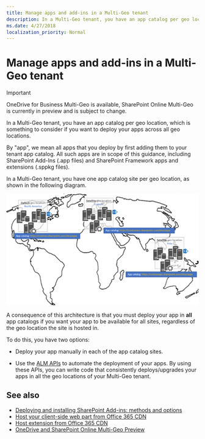 ```yaml
---
title: Manage apps and add-ins in a Multi-Geo tenant
description: In a Multi-Geo tenant, you have an app catalog per geo location, which is something to consider if you want to deploy your apps across all geo locations.
ms.date: 4/27/2018
localization_priority: Normal
---
```


# Manage apps and add-ins in a Multi-Geo tenant

> [!IMPORTANT] 
> OneDrive for Business Multi-Geo is available, SharePoint Online Multi-Geo is currently in preview and is subject to change.

In a Multi-Geo tenant, you have an app catalog per geo location, which is something to consider if you want to deploy your apps across all geo locations.

By "app", we mean all apps that you deploy by first adding them to your tenant app catalog. All such apps are in scope of this guidance, including SharePoint Add-Ins (.app files) and SharePoint Framework apps and extensions (.sppkg files). 

In a Multi-Geo tenant, you have one app catalog site per geo location, as shown in the following diagram.

![World map showing app catalogs in North America and satellite locations in Europe and Asia](media/multigeo/multigeoapps_intro.png)

A consequence of this architecture is that you must deploy your app in **all** app catalogs if you want your app to be available for all sites, regardless of the geo location the site is hosted in. 

To do this, you have two options:

- Deploy your app manually in each of the app catalog sites. 

- Use the [ALM APIs](../apis/alm-api-for-spfx-add-ins.md) to automate the deployment of your apps. By using these APIs, you can write code that consistently deploys/upgrades your apps in all the geo locations of your Multi-Geo tenant.


## See also

- [Deploying and installing SharePoint Add-ins: methods and options](../sp-add-ins/deploying-and-installing-sharepoint-add-ins-methods-and-options.md)
- [Host your client-side web part from Office 365 CDN](../spfx/web-parts/get-started/hosting-webpart-from-office-365-cdn.md)
- [Host extension from Office 365 CDN](../spfx/extensions/get-started/hosting-extension-from-office365-cdn.md) 
- [OneDrive and SharePoint Online Multi-Geo Preview](multigeo-introduction.md)


